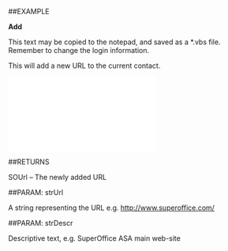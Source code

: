 

##EXAMPLE

**Add**

This text may be copied to the notepad, and saved as a *.vbs file. Remember to change the login information.



This will add a new URL to the current contact.

![](../../Examples/vbs/SOUrls.Add.vbs.txt)




##RETURNS

SOUrl – The newly added URL





##PARAM: strUrl

A string representing the URL e.g. <A href="http://www.superoffice.com/">http://www.superoffice.com/</A>





##PARAM: strDescr

Descriptive text, e.g. SuperOffice ASA main web-site



